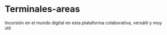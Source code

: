 # Terminales-areas
Incursión en el mundo digital en esta plataforma colaborativa, versátil y muy útil
